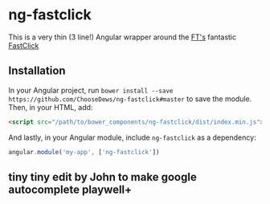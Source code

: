 # ng-fastclick

This is a very thin (3 line!) Angular wrapper around the [FT's](https://github.com/ftlabs) fantastic [FastClick](https://github.com/ftlabs/fastclick)

## Installation

In your Angular project, run `bower install --save https://github.com/ChooseDews/ng-fastclick#master` to save the
module. Then, in your HTML, add:

``` html
<script src="/path/to/bower_components/ng-fastclick/dist/index.min.js"></script>
```

And lastly, in your Angular module, include `ng-fastclick` as a dependency:

``` javascript
angular.module('my-app', ['ng-fastclick'])
```

## tiny tiny edit by John to make google autocomplete playwell+

